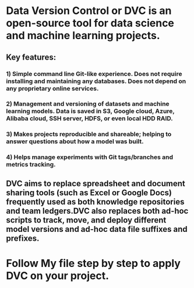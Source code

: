 

# Data Version Control or DVC is an open-source tool for data science and machine learning projects. 

## Key features:
### 1) Simple command line Git-like experience. Does not require installing and maintaining any databases. Does not depend on any proprietary online services.
### 2) Management and versioning of datasets and machine learning models. Data is saved in S3, Google cloud, Azure, Alibaba cloud, SSH server, HDFS, or even local HDD RAID.
### 3) Makes projects reproducible and shareable; helping to answer questions about how a model was built.
### 4) Helps manage experiments with Git tags/branches and metrics tracking.

## DVC aims to replace spreadsheet and document sharing tools (such as Excel or Google Docs) frequently used as both knowledge repositories and team ledgers.DVC also replaces both ad-hoc scripts to track, move, and deploy different model versions and ad-hoc data file suffixes and prefixes.
 
# Follow My file step by step to apply DVC on your project.
